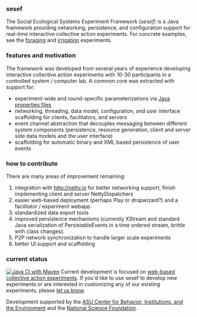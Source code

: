### sesef
The Social Ecological Systems Experiment Framework (_sesef_) is a Java framework providing networking, persistence, and
configuration support for real-time interactive collective action experiments. For concrete examples, see the
[foraging](https://github.com/virtualcommons/foraging)
and [irrigation](https://github.com/virtualcommons/irrigation) experiments. 

### features and motivation
The framework was developed from several years of experience developing interactive collective action experiments with
10-30 participants in a controlled system / computer lab. A common core was extracted with support for:

- experiment-wide and round-specific parameterizations via [Java properties files](http://docs.oracle.com/javase/7/docs/api/java/util/Properties.html)
- networking, threading, data model, configuration, and user interface scaffolding for clients, facilitators, and
  servers
- event channel abstraction that decouples messaging between different system components (persistence, resource
  generation, client and server side data models and the user interface)
- scaffolding for automatic binary and XML based persistence of user events

### how to contribute
There are many areas of improvement remaining:

1. integration with http://netty.io for better networking support, finish implementing client and server NettyDispatchers
2. easier web-based deployment (perhaps Play or dropwizard?) and a facilitator / experiment webapp
3. standardized data export tools
4. improved persistence mechanisms (currently XStream and standard Java serialization of PersistableEvents in a time ordered stream, brittle with class changes).
5. P2P network synchronization to handle larger scale experiments
6. better UI support and scaffolding

### current status
[![Java CI with Maven](https://github.com/virtualcommons/sesef/actions/workflows/maven.yml/badge.svg)](https://github.com/virtualcommons/sesef/actions/workflows/maven.yml)
Current development is focused on [web-based collective action experiments](https://github.com/virtualcommons/vcweb). If you'd like to use sesef to develop new experiments or are interested in customizing any of our existing experiments, please [let us know](http://commons.asu.edu/contact). 

Development supported by the [ASU Center for Behavior, Institutions, and the Environment](https://complexity.asu.edu/cbie) and the [National Science Foundation](http://nsf.gov).
